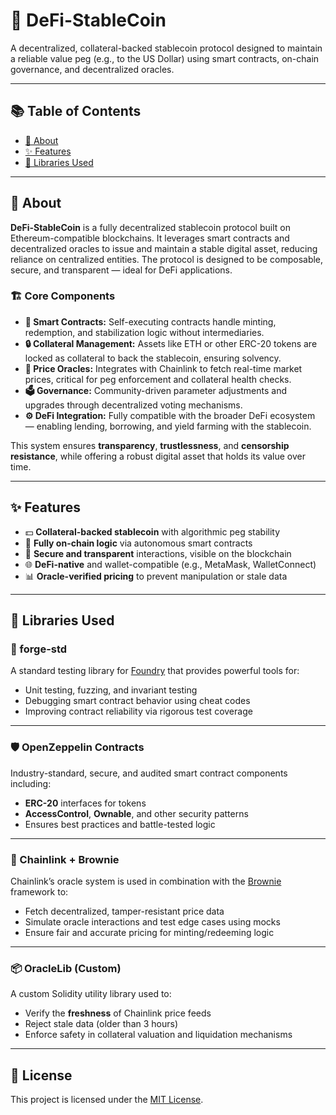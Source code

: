 # 💱 DeFi-StableCoin

A decentralized, collateral-backed stablecoin protocol designed to maintain a reliable value peg (e.g., to the US Dollar) using smart contracts, on-chain governance, and decentralized oracles.

---

## 📚 Table of Contents

- [📖 About](#about)
- [✨ Features](#features)
- [🧰 Libraries Used](#libraries-used)

---

## 📖 About

**DeFi-StableCoin** is a fully decentralized stablecoin protocol built on Ethereum-compatible blockchains. It leverages smart contracts and decentralized oracles to issue and maintain a stable digital asset, reducing reliance on centralized entities. The protocol is designed to be composable, secure, and transparent — ideal for DeFi applications.

### 🏗️ Core Components

- **🔗 Smart Contracts:** Self-executing contracts handle minting, redemption, and stabilization logic without intermediaries.
- **🔒 Collateral Management:** Assets like ETH or other ERC-20 tokens are locked as collateral to back the stablecoin, ensuring solvency.
- **📡 Price Oracles:** Integrates with Chainlink to fetch real-time market prices, critical for peg enforcement and collateral health checks.
- **🗳️ Governance:** Community-driven parameter adjustments and upgrades through decentralized voting mechanisms.
- **⚙️ DeFi Integration:** Fully compatible with the broader DeFi ecosystem — enabling lending, borrowing, and yield farming with the stablecoin.

This system ensures **transparency**, **trustlessness**, and **censorship resistance**, while offering a robust digital asset that holds its value over time.

---

## ✨ Features

- 💵 **Collateral-backed stablecoin** with algorithmic peg stability
- 🧠 **Fully on-chain logic** via autonomous smart contracts
- 🔐 **Secure and transparent** interactions, visible on the blockchain
- 🌐 **DeFi-native** and wallet-compatible (e.g., MetaMask, WalletConnect)
- 📊 **Oracle-verified pricing** to prevent manipulation or stale data

---

## 🧰 Libraries Used

### 🔧 forge-std

A standard testing library for [Foundry](https://book.getfoundry.sh/) that provides powerful tools for:

- Unit testing, fuzzing, and invariant testing
- Debugging smart contract behavior using cheat codes
- Improving contract reliability via rigorous test coverage

---

### 🛡️ OpenZeppelin Contracts

Industry-standard, secure, and audited smart contract components including:

- **ERC-20** interfaces for tokens
- **AccessControl**, **Ownable**, and other security patterns
- Ensures best practices and battle-tested logic

---

### 🔗 Chainlink + Brownie

Chainlink’s oracle system is used in combination with the [Brownie](https://eth-brownie.readthedocs.io/en/stable/) framework to:

- Fetch decentralized, tamper-resistant price data
- Simulate oracle interactions and test edge cases using mocks
- Ensure fair and accurate pricing for minting/redeeming logic

---

### 📦 OracleLib (Custom)

A custom Solidity utility library used to:

- Verify the **freshness** of Chainlink price feeds
- Reject stale data (older than 3 hours)
- Enforce safety in collateral valuation and liquidation mechanisms

---

## 🔐 License

This project is licensed under the [MIT License](LICENSE).

